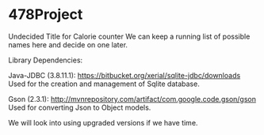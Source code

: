# 478Project
Undecided Title for Calorie counter 
We can keep a running list of possible names here and decide on one later.

Library Dependencies:

Java-JDBC (3.8.11.1): https://bitbucket.org/xerial/sqlite-jdbc/downloads 
Used for the creation and management of Sqlite database.

Gson (2.3.1): http://mvnrepository.com/artifact/com.google.code.gson/gson
Used for converting Json to Object models.

We will look into using upgraded versions if we have time.
